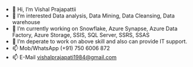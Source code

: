 - 👋 Hi, I’m Vishal Prajapattii 
- 👀 I’m interested Data analysis, Data Mining, Data Cleansing, Data warehouse
- 🌱 I’m currently working on Snowflake, Azure Synapse, Azure Data Factory, Azure Storage, SSIS, SQL Server, SSRS, SSAS
- 💞️ I’m deperate to work on above skill and also can provide IT support.
- 📫 Mob/WhatsApp (+91) 750 6006 872 
- 📫 E-Mail vishalprajapati1984@gmail.com

<!---
vishalprajapati1984/vishalprajapati1984 is a ✨ special ✨ repository because its `README.md` (this file) appears on your GitHub profile.
You can click the Preview link to take a look at your changes.
--->

